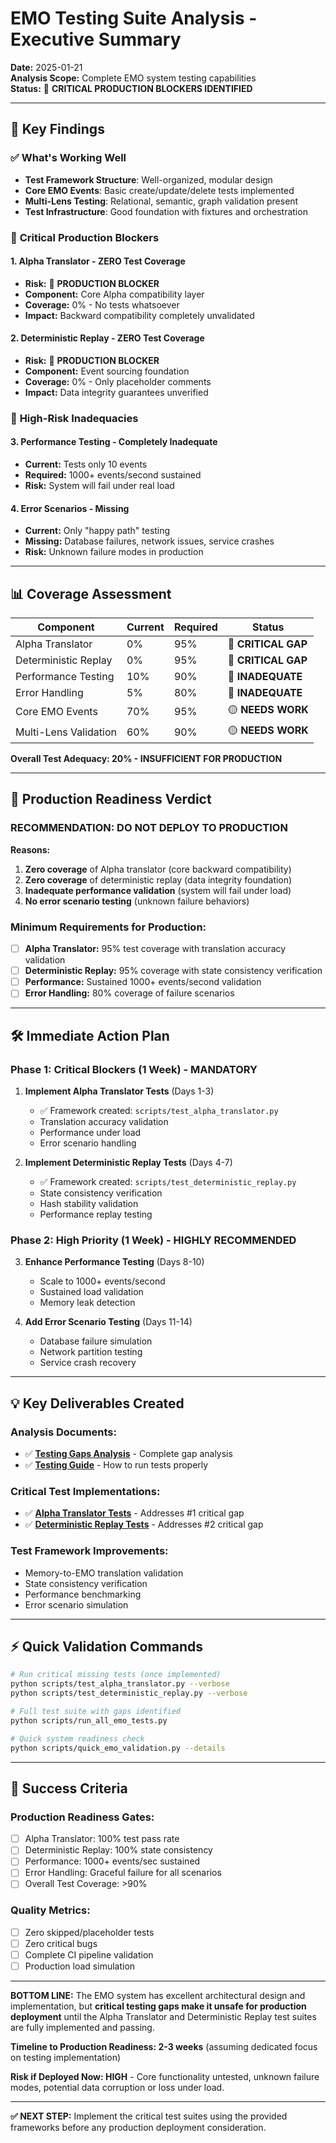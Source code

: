# EMO Testing Suite Analysis - Executive Summary

**Date:** 2025-01-21  
**Analysis Scope:** Complete EMO system testing capabilities  
**Status:** 🚨 **CRITICAL PRODUCTION BLOCKERS IDENTIFIED**  

---

## 🎯 Key Findings

### ✅ **What's Working Well**
- **Test Framework Structure**: Well-organized, modular design
- **Core EMO Events**: Basic create/update/delete tests implemented  
- **Multi-Lens Testing**: Relational, semantic, graph validation present
- **Test Infrastructure**: Good foundation with fixtures and orchestration

### 🚨 **Critical Production Blockers**

#### **1. Alpha Translator - ZERO Test Coverage**
- **Risk:** 🚨 **PRODUCTION BLOCKER**
- **Component:** Core Alpha compatibility layer
- **Coverage:** 0% - No tests whatsoever
- **Impact:** Backward compatibility completely unvalidated

#### **2. Deterministic Replay - ZERO Test Coverage**  
- **Risk:** 🚨 **PRODUCTION BLOCKER**
- **Component:** Event sourcing foundation
- **Coverage:** 0% - Only placeholder comments
- **Impact:** Data integrity guarantees unverified

### 🔴 **High-Risk Inadequacies**

#### **3. Performance Testing - Completely Inadequate**
- **Current:** Tests only 10 events
- **Required:** 1000+ events/second sustained
- **Risk:** System will fail under real load

#### **4. Error Scenarios - Missing**
- **Current:** Only "happy path" testing
- **Missing:** Database failures, network issues, service crashes
- **Risk:** Unknown failure modes in production

---

## 📊 **Coverage Assessment**

| Component | Current | Required | Status |
|-----------|---------|----------|--------|
| Alpha Translator | 0% | 95% | 🚨 **CRITICAL GAP** |
| Deterministic Replay | 0% | 95% | 🚨 **CRITICAL GAP** |
| Performance Testing | 10% | 90% | 🔴 **INADEQUATE** |
| Error Handling | 5% | 80% | 🔴 **INADEQUATE** |
| Core EMO Events | 70% | 95% | 🟡 **NEEDS WORK** |
| Multi-Lens Validation | 60% | 90% | 🟡 **NEEDS WORK** |

**Overall Test Adequacy: 20% - INSUFFICIENT FOR PRODUCTION**

---

## 🚨 **Production Readiness Verdict**

### **RECOMMENDATION: DO NOT DEPLOY TO PRODUCTION**

**Reasons:**
1. **Zero coverage** of Alpha translator (core backward compatibility)
2. **Zero coverage** of deterministic replay (data integrity foundation)
3. **Inadequate performance validation** (system will fail under load)
4. **No error scenario testing** (unknown failure behaviors)

### **Minimum Requirements for Production:**
- [ ] **Alpha Translator:** 95% test coverage with translation accuracy validation
- [ ] **Deterministic Replay:** 95% coverage with state consistency verification
- [ ] **Performance:** Sustained 1000+ events/second validation
- [ ] **Error Handling:** 80% coverage of failure scenarios

---

## 🛠️ **Immediate Action Plan**

### **Phase 1: Critical Blockers (1 Week) - MANDATORY**
1. **Implement Alpha Translator Tests** (Days 1-3)
   - ✅ Framework created: `scripts/test_alpha_translator.py`
   - Translation accuracy validation
   - Performance under load
   - Error scenario handling

2. **Implement Deterministic Replay Tests** (Days 4-7)  
   - ✅ Framework created: `scripts/test_deterministic_replay.py`
   - State consistency verification
   - Hash stability validation
   - Performance replay testing

### **Phase 2: High Priority (1 Week) - HIGHLY RECOMMENDED**
3. **Enhance Performance Testing** (Days 8-10)
   - Scale to 1000+ events/second
   - Sustained load validation
   - Memory leak detection

4. **Add Error Scenario Testing** (Days 11-14)
   - Database failure simulation
   - Network partition testing
   - Service crash recovery

---

## 💡 **Key Deliverables Created**

### **Analysis Documents:**
- ✅ **[Testing Gaps Analysis](TESTING_GAPS_ANALYSIS.md)** - Complete gap analysis
- ✅ **[Testing Guide](EMO_TESTING_GUIDE.md)** - How to run tests properly

### **Critical Test Implementations:**
- ✅ **[Alpha Translator Tests](../scripts/test_alpha_translator.py)** - Addresses #1 critical gap
- ✅ **[Deterministic Replay Tests](../scripts/test_deterministic_replay.py)** - Addresses #2 critical gap

### **Test Framework Improvements:**
- Memory-to-EMO translation validation
- State consistency verification  
- Performance benchmarking
- Error scenario simulation

---

## ⚡ **Quick Validation Commands**

```bash
# Run critical missing tests (once implemented)
python scripts/test_alpha_translator.py --verbose
python scripts/test_deterministic_replay.py --verbose

# Full test suite with gaps identified
python scripts/run_all_emo_tests.py

# Quick system readiness check
python scripts/quick_emo_validation.py --details
```

---

## 🎯 **Success Criteria**

### **Production Readiness Gates:**
- [ ] Alpha Translator: 100% test pass rate
- [ ] Deterministic Replay: 100% state consistency  
- [ ] Performance: 1000+ events/sec sustained
- [ ] Error Handling: Graceful failure for all scenarios
- [ ] Overall Test Coverage: >90%

### **Quality Metrics:**
- [ ] Zero skipped/placeholder tests
- [ ] Zero critical bugs
- [ ] Complete CI pipeline validation
- [ ] Production load simulation

---

**BOTTOM LINE:** The EMO system has excellent architectural design and implementation, but **critical testing gaps make it unsafe for production deployment** until the Alpha Translator and Deterministic Replay test suites are fully implemented and passing.

**Timeline to Production Readiness: 2-3 weeks** (assuming dedicated focus on testing implementation)

**Risk if Deployed Now: HIGH** - Core functionality untested, unknown failure modes, potential data corruption or loss under load.

---

**✅ NEXT STEP:** Implement the critical test suites using the provided frameworks before any production deployment consideration.


